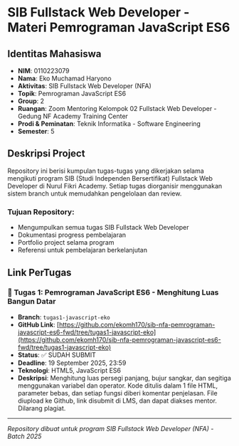 # SIB Fullstack Web Developer - Materi Pemrograman JavaScript ES6

## Identitas Mahasiswa
- **NIM**: 0110223079
- **Nama**: Eko Muchamad Haryono
- **Aktivitas**: SIB Fullstack Web Developer (NFA)
- **Topik**: Pemrograman JavaScript ES6
- **Group**: 2
- **Ruangan**: Zoom Mentoring Kelompok 02 Fullstack Web Developer - Gedung NF Academy Training Center
- **Prodi & Peminatan**: Teknik Informatika - Software Engineering
- **Semester**: 5

## Deskripsi Project
Repository ini berisi kumpulan tugas-tugas yang dikerjakan selama mengikuti program SIB (Studi Independen Bersertifikat) Fullstack Web Developer di Nurul Fikri Academy. Setiap tugas diorganisir menggunakan sistem branch untuk memudahkan pengelolaan dan review.

### Tujuan Repository:
- Mengumpulkan semua tugas SIB Fullstack Web Developer
- Dokumentasi progress pembelajaran
- Portfolio project selama program
- Referensi untuk pembelajaran berkelanjutan

## Link PerTugas

### 🎯 Tugas 1: Pemrograman JavaScript ES6 - Menghitung Luas Bangun Datar
- **Branch**: `tugas1-javascript-eko`
- **GitHub Link**: [https://github.com/ekomh170/sib-nfa-pemrograman-javascript-es6-fwd/tree/tugas1-javascript-eko](https://github.com/ekomh170/sib-nfa-pemrograman-javascript-es6-fwd/tree/tugas1-javascript-eko)
- **Status**: ✅ SUDAH SUBMIT
- **Deadline**: 19 September 2025, 23:59
- **Teknologi**: HTML5, JavaScript ES6
- **Deskripsi**: Menghitung luas persegi panjang, bujur sangkar, dan segitiga menggunakan variabel dan operator. Kode ditulis dalam 1 file HTML, parameter bebas, dan setiap fungsi diberi komentar penjelasan. File diupload ke Github, link disubmit di LMS, dan dapat diakses mentor. Dilarang plagiat.

---
*Repository dibuat untuk program SIB Fullstack Web Developer (NFA) - Batch 2025*